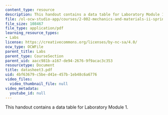 ```yaml
---
content_type: resource
description: This handout contains a data table for Laboratory Module 1.
file: /ol-ocw-studio-app/courses/2-002-mechanics-and-materials-ii-spring-2004/4bf63679c5bed41e457b1eb48c6a6776_datasheet3.pdf
file_size: 108467
file_type: application/pdf
learning_resource_types:
- Labs
license: https://creativecommons.org/licenses/by-nc-sa/4.0/
ocw_type: OCWFile
parent_title: Labs
parent_type: CourseSection
parent_uid: aacc981b-a167-de94-2676-9f9acac3c353
resourcetype: Document
title: datasheet3.pdf
uid: 4bf63679-c5be-d41e-457b-1eb48c6a6776
video_files:
  video_thumbnail_file: null
video_metadata:
  youtube_id: null
---
```

This handout contains a data table for Laboratory Module 1.
